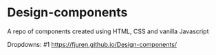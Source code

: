 # Design-components
A repo of components created using HTML, CSS and vanilla Javascript

Dropdowns:
#1 https://fjuren.github.io/Design-components/